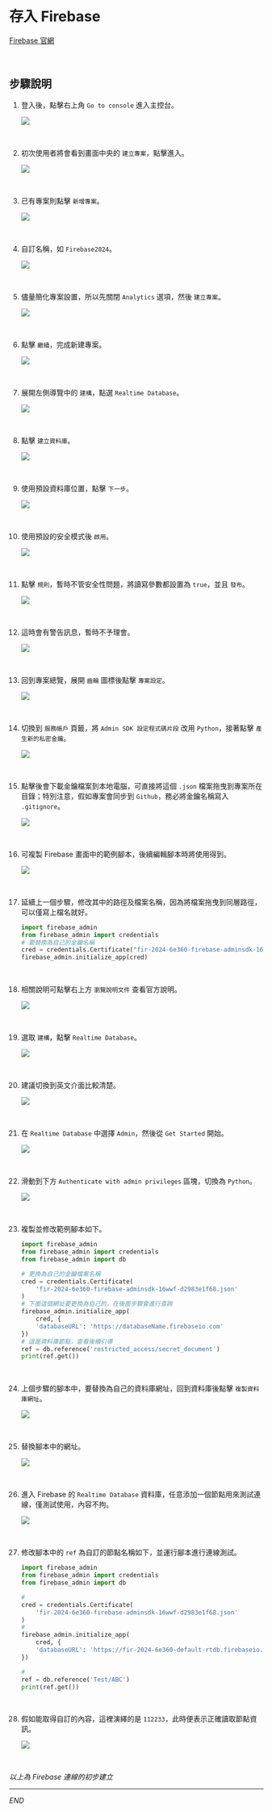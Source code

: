 # 存入 Firebase

[Firebase 官網](https://firebase.google.com/)

<br>

## 步驟說明

1. 登入後，點擊右上角 `Go to console` 進入主控台。

    ![](images/img_09.png)

<br>

2. 初次使用者將會看到畫面中央的 `建立專案`，點擊進入。

    ![](images/img_37.png)

<br>

3. 已有專案則點擊 `新增專案`。

    ![](images/img_10.png)

<br>

4. 自訂名稱，如 `Firebase2024`。

    ![](images/img_11.png)

<br>

5. 儘量簡化專案設置，所以先關閉 `Analytics` 選項，然後 `建立專案`。

    ![](images/img_12.png)

<br>

6. 點擊 `繼續`，完成新建專案。

    ![](images/img_13.png)

<br>

7. 展開左側導覽中的 `建構`，點選 `Realtime Database`。

    ![](images/img_14.png)

<br>

8. 點擊 `建立資料庫`。

    ![](images/img_15.png)

<br>

9. 使用預設資料庫位置，點擊 `下一步`。

    ![](images/img_16.png)

<br>

10. 使用預設的安全模式後 `啟用`。

    ![](images/img_17.png)

<br>

11. 點擊 `規則`，暫時不管安全性問題，將讀寫參數都設置為 `true`，並且 `發布`。

    ![](images/img_18.png)

<br>

12. 這時會有警告訊息，暫時不予理會。

    ![](images/img_19.png)

<br>

13. 回到專案總覽，展開 `齒輪` 圖標後點擊 `專案設定`。

    ![](images/img_20.png)

<br>

14. 切換到 `服務帳戶` 頁籤，將 `Admin SDK 設定程式碼片段` 改用 `Python`，接著點擊 `產生新的私密金鑰`。

    ![](images/img_21.png)

<br>

15. 點擊後會下載金鑰檔案到本地電腦，可直接將這個 `.json` 檔案拖曳到專案所在目錄；特別注意，假如專案會同步到 `Github`，務必將金鑰名稱寫入 `.gitignore`。

    ![](images/img_22.png)

<br>

16. 可複製 Firebase 畫面中的範例腳本，後續編輯腳本時將使用得到。

    ![](images/img_23.png)

<br>

17. 延續上一個步驟，修改其中的路徑及檔案名稱，因為將檔案拖曳到同層路徑，可以僅寫上檔名就好。

    ```python
    import firebase_admin
    from firebase_admin import credentials
    # 要替換為自己的金鑰名稱
    cred = credentials.Certificate("fir-2024-6e360-firebase-adminsdk-16wwf-d2983e1f68.json")
    firebase_admin.initialize_app(cred)
    ```

<br>

18. 相關說明可點擊右上方 `瀏覽說明文件` 查看官方說明。

    ![](images/img_24.png)

<br>

19. 選取 `建構`，點擊 `Realtime Database`。

    ![](images/img_25.png)

<br>

20. 建議切換到英文介面比較清楚。

    ![](images/img_26.png)

<br>

21. 在 `Realtime Database` 中選擇 `Admin`，然後從 `Get Started` 開始。

    ![](images/img_27.png)

<br>

22. 滑動到下方 `Authenticate with admin privileges` 區塊，切換為 `Python`。

    ![](images/img_28.png)

<br>

23. 複製並修改範例腳本如下。

    ```python
    import firebase_admin
    from firebase_admin import credentials
    from firebase_admin import db

    # 更換為自己的金鑰檔案名稱
    cred = credentials.Certificate(
        'fir-2024-6e360-firebase-adminsdk-16wwf-d2983e1f68.json'
    )
    # 下面這個網址要更換為自己的，在後面步驟會進行查詢
    firebase_admin.initialize_app(
        cred, {
        'databaseURL': 'https://databaseName.firebaseio.com'
    })
    # 這是資料庫節點，查看後續引導
    ref = db.reference('restricted_access/secret_document')
    print(ref.get())
    ```

<br>

24. 上個步驟的腳本中，要替換為自己的資料庫網址，回到資料庫後點擊 `複製資料庫網址`。

    ![](images/img_29.png)

<br>

25. 替換腳本中的網址。

    ![](images/img_30.png)

<br>

26. 進入 Firebase 的 `Realtime Database` 資料庫，任意添加一個節點用來測試連線，僅測試使用，內容不拘。

    ![](images/img_31.png)

<br>

27. 修改腳本中的 `ref` 為自訂的節點名稱如下，並運行腳本進行連線測試。

    ```python
    import firebase_admin
    from firebase_admin import credentials
    from firebase_admin import db

    #
    cred = credentials.Certificate(
        'fir-2024-6e360-firebase-adminsdk-16wwf-d2983e1f68.json'
    )
    #
    firebase_admin.initialize_app(
        cred, {
        'databaseURL': 'https://fir-2024-6e360-default-rtdb.firebaseio.com/'
    })

    #
    ref = db.reference('Test/ABC')
    print(ref.get())
    ```

<br>

28. 假如能取得自訂的內容，這裡演繹的是 `112233`，此時便表示正確讀取節點資訊。

    ![](images/img_32.png)

<br>

_以上為 Firebase 連線的初步建立_

___

_END_